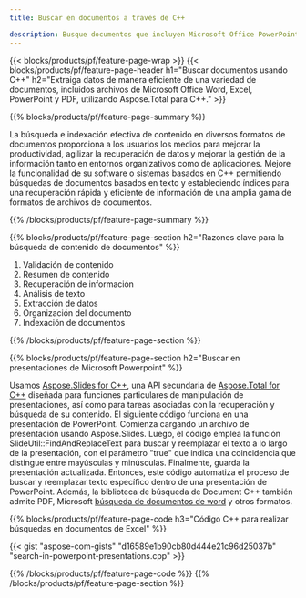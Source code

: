 ```yaml
---
title: Buscar en documentos a través de C++ 

description: Busque documentos que incluyen Microsoft Office PowerPoint, Excel, Word, PDF y más a través de su aplicación basada en C++.
---
```


{{< blocks/products/pf/feature-page-wrap >}}
{{< blocks/products/pf/feature-page-header h1="Buscar documentos usando C++" h2="Extraiga datos de manera eficiente de una variedad de documentos, incluidos archivos de Microsoft Office Word, Excel, PowerPoint y PDF, utilizando Aspose.Total para C++." >}}

{{% blocks/products/pf/feature-page-summary %}}

La búsqueda e indexación efectiva de contenido en diversos formatos de documentos proporciona a los usuarios los medios para mejorar la productividad, agilizar la recuperación de datos y mejorar la gestión de la información tanto en entornos organizativos como de aplicaciones. Mejore la funcionalidad de su software o sistemas basados en C++ permitiendo búsquedas de documentos basados en texto y estableciendo índices para una recuperación rápida y eficiente de información de una amplia gama de formatos de archivos de documentos.

{{% /blocks/products/pf/feature-page-summary  %}}

{{% blocks/products/pf/feature-page-section  h2="Razones clave para la búsqueda de contenido de documentos" %}}

1. Validación de contenido 
1. Resumen de contenido 
1. Recuperación de información
1. Análisis de texto
1. Extracción de datos 
1. Organización del documento
1. Indexación de documentos 



{{% /blocks/products/pf/feature-page-section %}}

{{% blocks/products/pf/feature-page-section  h2="Buscar en presentaciones de Microsoft Powerpoint" %}}

Usamos [Aspose.Slides for C++](https://products.aspose.com/slides/cpp/), una API secundaria de [Aspose.Total for C++](https://products.aspose.com/total/cpp/) diseñada para funciones particulares de manipulación de presentaciones, así como para tareas asociadas con la recuperación y búsqueda de su contenido. El siguiente código funciona en una presentación de PowerPoint. Comienza cargando un archivo de presentación usando Aspose.Slides. Luego, el código emplea la función SlideUtil::FindAndReplaceText para buscar y reemplazar el texto a lo largo de la presentación, con el parámetro "true" que indica una coincidencia que distingue entre mayúsculas y minúsculas. Finalmente, guarda la presentación actualizada. Entonces, este código automatiza el proceso de buscar y reemplazar texto específico dentro de una presentación de PowerPoint. Además, la biblioteca de búsqueda de Document C++ también admite PDF, Microsoft [búsqueda de documentos de word](https://products.aspose.com/total/cpp/search/word/) y otros formatos.

{{% blocks/products/pf/feature-page-code h3="Código C++ para realizar búsquedas en documentos de Excel" %}}

{{< gist "aspose-com-gists" "d16589e1b90cb80d444e21c96d25037b" "search-in-powerpoint-presentations.cpp" >}}

{{% /blocks/products/pf/feature-page-code  %}}
{{% /blocks/products/pf/feature-page-section %}}